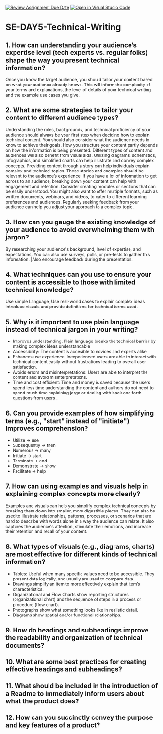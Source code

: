 [![Review Assignment Due Date](https://classroom.github.com/assets/deadline-readme-button-22041afd0340ce965d47ae6ef1cefeee28c7c493a6346c4f15d667ab976d596c.svg)](https://classroom.github.com/a/zsAR-pyY)
[![Open in Visual Studio Code](https://classroom.github.com/assets/open-in-vscode-2e0aaae1b6195c2367325f4f02e2d04e9abb55f0b24a779b69b11b9e10269abc.svg)](https://classroom.github.com/online_ide?assignment_repo_id=18944274&assignment_repo_type=AssignmentRepo)
# SE-DAY5-Technical-Writing
## 1. How can understanding your audience’s expertise level (tech experts vs. regular folks) shape the way you present technical information?
Once you know the target audience, you should tailor your content based on what your audience already knows. This will inform the complexity of your terms and explanations, the level of details of your technical writing and the example use cases you give.
## 2. What are some strategies to tailor your content to different audience types?
Understanding the roles, backgrounds, and technical proficiency of your audience should always be your first step when deciding how to explain technical content.
You should also consider what the audience needs to know to achieve their goals. 
How you structure your content partly depends on how the information is being presented. 
Different types of content and audiences will also benefit from visual aids. Utilizing diagrams, schematics, infographics, and simplified charts can help illustrate and convey complex concepts.
Providing context through a story can help individuals explain complex and technical topics. These stories and examples should be relevant to the audience’s experience.
If you have a lot of information to get across to an audience, breaking down your content can help with engagement and retention. Consider creating modules or sections that can be easily understood. You might also want to offer multiple formats, such as written documents, webinars, and videos, to cater to different learning preferences and audiences.
Regularly seeking feedback from your audience can help you adjust your approach to a complex topic. 

## 3. How can you gauge the existing knowledge of your audience to avoid overwhelming them with jargon?
By researching your audience's background, level of expertise, and expectations. You can also use surveys, polls, or pre-tests to gather this information. |Also encourage feedback during the presentation.
## 4. What techniques can you use to ensure your content is accessible to those with limited technical knowledge?
Use simple Language, Use real-world cases to explain complex ideas introduce visuals and provide definitions for technical terms used.
## 5. Why is it important to use plain language instead of technical jargon in your writing?
* Improves understanding: Plain language breaks the technical barrier by making complex ideas understandable
* Accessibility: The content is accesible to novices and experts alike.
* Enhances use experience: Inexperienced users are able to interact with technical content easily without frustrations leading to overall user satisfaction.
* Avoids errors and misinterpretations: Users are able to interpret the content and avoid misinterpretations.
* Time and cost efficient: Time and money is saved because the users spend less time understanding the content and authors do not need to spend much time explaining jargo or dealing with back and forth questions from users .

## 6. Can you provide examples of how simplifying terms (e.g., "start" instead of "initiate") improves comprehension?
* Utilize -> use
* Subsequently -> then
* Numerous -> many
* Initiate -> start
* Terminate -> end
* Demonstrate -> show
* Facilitate -> help

## 7. How can using examples and visuals help in explaining complex concepts more clearly?
 Examples and visuals can help you simplify complex technical concepts by breaking them down into smaller, more digestible pieces. They can also be used to illustrate relationships, patterns, processes, or scenarios that are hard to describe with words alone in a way the audience can relate. It also captures the audience's attention, stimulate their emotions, and increase their retention and recall of your content.

## 8. What types of visuals (e.g., diagrams, charts) are most effective for different kinds of technical information?
* Tables: Useful when many specific values need to be accessible. They present data logically, and usually are used to compare data. 
* Drawings simplify an item to more effectively explain that item’s characteristics.
* Organizational and Flow Charts show reporting structures (organizational chart) and the sequence of steps in a process or procedure (flow chart).
* Photographs show what something looks like in realistic detail.
* Diagrams show spatial and/or functional relationships.

## 9. How do headings and subheadings improve the readability and organization of technical documents?
## 10. What are some best practices for creating effective headings and subheadings?
## 11. What should be included in the introduction of a Readme to immediately inform users about what the product does?
## 12. How can you succinctly convey the purpose and key features of a product?
